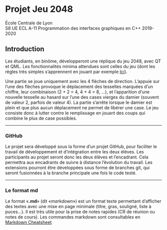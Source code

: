 # Projet Jeu 2048

École Centrale de Lyon  
S8 UE ECL A-11 Programmation des interfaces graphiques en C++ 2019-2020

## Introduction

Les étudiants, en binôme, développeront une réplique du jeu 2048, avec QT et QML. Les fonctionnalités minima attendues
sont celles du jeu (dont les règles très simples s’apprennent en jouant par exemple [Ici](https://jeu2048.fr/ "Jeu 2048 en ligne")).

Une partie se joue uniquement avec les 4 flèches de direction. L’appuie sur l’une des flèches provoque le déplacement des tesselles marquées d’un chiffre, leur combinaison (2 + 2 = 4, 4 + 4 = 8, …), et l’apparition d’une nouvelle tesselle au hasard sur l’une des cases vierges du damier (souvent de valeur 2, parfois de valeur 4). La partie s’arrête lorsque le damier est plein et que plus aucun déplacement ne permet de libérer une case. Le jeu consiste donc à lutter contre le remplissage en jouant des coups qui combine le plus de case possibles.

___

### GitHub
Le projet sera développé sous la forme d’un projet GitHub, pour faciliter le travail de développement et d’intégration entre les deux élèves. Les participants au projet seront donc les deux élèves et l’encadrant. Cela permettra aux encadrants de suivre à distance l’évolution du travail. Les extensions pourront être développées sous forme de branches git, qui seront fusionnées à la branche principale une fois le code testé.

___

### Le format md
   Le format «__.md__» (dit «_markdown_») est un format texte permettant d’afficher des textes avec une mise en page minimale (titre, gras, souligné, liste à puces...). Il est très utile pour la prise de notes rapides (CR de réunion ou notes de cours). Les commandes markdown sont consultables en [Markdown Cheatsheet](https://github.com/adam-p/markdown-here/wiki/Markdown-Cheatsheet#links "Markdown Cheatsheet")
